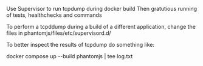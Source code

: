 Use Supervisor to run tcpdump during docker build
Then gratutious running of tests, healthchecks and commands

To perform a tcpddump during a build of a different application, change the
files in phantomjs/files/etc/supervisord.d/

To better inspect the results of tcpdump do something like:

docker compose up --build phantomjs | tee log.txt

